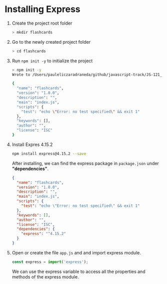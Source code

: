 # Installing Express

1. Create the project root folder

    ```sh
    > mkdir flashcards
    ```

2. Go to the newly created project folder

    ```sh
    > cd flashcards
    ```

3. Run `npm init -y` to initialize the project  

    ```sh
    > npm init -y
    Wrote to /Users/pauleliczaradraneda/github/javascript-track/JS-121_express-basics/exercise/flashcards/package.json:

    {
      "name": "flashcards",
      "version": "1.0.0",
      "description": "",
      "main": "index.js",
      "scripts": {
        "test": "echo \"Error: no test specified\" && exit 1"
      },
      "keywords": [],
      "author": "",
      "license": "ISC"
    }
    ```
4. Install Expres 4.15.2

    ```sh
    npm install express@4.15.2 --save
    ```

    After installing, we can find the express package in `package.json` under **"dependencies"**.

    ```json
    {
      "name": "flashcards",
      "version": "1.0.0",
      "description": "",
      "main": "index.js",
      "scripts": {
        "test": "echo \"Error: no test specified\" && exit 1"
      },
      "keywords": [],
      "author": "",
      "license": "ISC",
      "dependencies": {
        "express": "^4.15.2"
      }
    }
    ```

5. Open or create the file `app.js` and and import express module.

    ```javascript
    const express = import('express');
    ```

    We can use the express variable to access all the properties and methods of the express module.